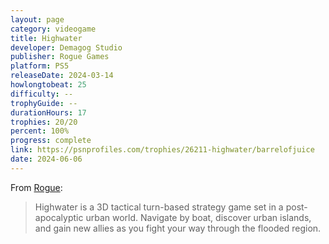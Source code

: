 ```yaml
---
layout: page
category: videogame
title: Highwater
developer: Demagog Studio
publisher: Rogue Games
platform: PS5
releaseDate: 2024-03-14
howlongtobeat: 25
difficulty: --
trophyGuide: --
durationHours: 17
trophies: 20/20
percent: 100%
progress: complete
link: https://psnprofiles.com/trophies/26211-highwater/barrelofjuice
date: 2024-06-06
---
```


From [Rogue](https://rogueco.com/games/highwater/):

> Highwater is a 3D tactical turn-based strategy game set in a post-apocalyptic urban world. Navigate by boat, discover urban islands, and gain new allies as you fight your way through the flooded region.
